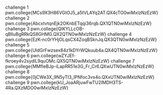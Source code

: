 challenge 1
pwn.college{MCs9X3H86VGtOJ5_a5tVLAYq2AT.QX4cTO0wiMxIzNzEzW}
challenge 2
pwn.college{AbcxtvtqnEjk2OKnbETqqi36rqb.QX1QTN0wiMxIzNzEzW}
challenge 3
pwn.college{QIKYLLcOB-qBlluBgRRkQS8GHMG.QX2QTN0wiMxIzNzEzW}
challenge 4
pwn.college{EzK-nc0rYHjOLqsCX4ZoqBSknJq.QX3QTN0wiMxIzNzEzW}
challenge 5
pwn.college{UldGrFwzsex84z1kDYrWQkuub4a.QX4QTN0wiMxIzNzEzW}
challenge 6
pwn.college{wZYJEf-fkroey4v2sydlL9quOMc.QX5QTN0wiMxIzNzEzW}
challenge 7
pwn.college{MMfIeBJp-iLapRR51e3G_Fr_Cr6.QXwUTN0wiMxIzNzEzW}
challenge 8 
pwn.college{0jCWe3X_9N5yTI3_lPNfoc3vs4o.QXxUTN0wiMxIzNzEzW}
challenge 9
pwn.college{kU_JoaARjuwFwTU2IMDH3TS-4Ra.QXzMDO0wiMxIzNzEzW}
